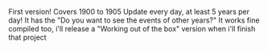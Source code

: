First version!
Covers 1900 to 1905
Update every day, at least 5 years per day!
It has the "Do you want to see the events of other years?"
It works fine compiled too, i'll release a "Working out of the box" version when i'll finish that project
